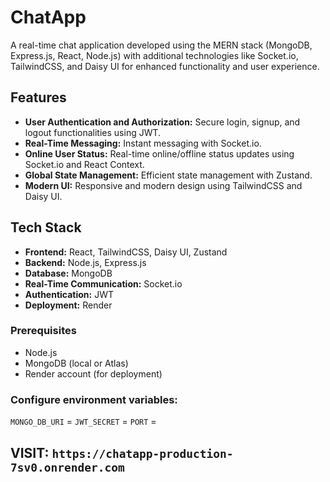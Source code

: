 # ChatApp

A real-time chat application developed using the MERN stack (MongoDB, Express.js, React, Node.js) with additional technologies like Socket.io, TailwindCSS, and Daisy UI for enhanced functionality and user experience.

## Features

- **User Authentication and Authorization:** Secure login, signup, and logout functionalities using JWT.
- **Real-Time Messaging:** Instant messaging with Socket.io.
- **Online User Status:** Real-time online/offline status updates using Socket.io and React Context.
- **Global State Management:** Efficient state management with Zustand.
- **Modern UI:** Responsive and modern design using TailwindCSS and Daisy UI.

## Tech Stack

- **Frontend:** React, TailwindCSS, Daisy UI, Zustand
- **Backend:** Node.js, Express.js
- **Database:** MongoDB
- **Real-Time Communication:** Socket.io
- **Authentication:** JWT
- **Deployment:** Render

### Prerequisites

- Node.js
- MongoDB (local or Atlas)
- Render account (for deployment)

### Configure environment variables:

`MONGO_DB_URI` = 
`JWT_SECRET` = 
`PORT` = 

## VISIT: `https://chatapp-production-7sv0.onrender.com`